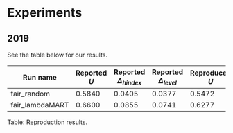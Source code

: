# Experiments
## 2019
See the table below for our results.

| Run name        | Reported $U$ | Reported $\Delta_{hindex}$ | Reported $\Delta_{level}$ | Reproduced $U$ | Reproduced $\Delta_{hindex}$ | Reproduced $\Delta_{level}$ |
| --------------- | ------------ | -------------------------- | ------------------------- | -------------- | ---------------------------- | --------------------------- |
| fair_random     | 0.5840       | 0.0405                     | 0.0377                    | 0.5472         | 0.0377                       | 0.0312                      |
| fair_lambdaMART | 0.6600       | 0.0855                     | 0.0741                    | 0.6277         | 0.0514                       | 0.0779                      |
Table: Reproduction results.